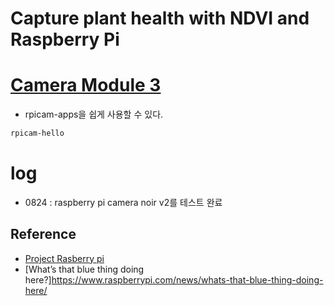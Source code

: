 # Capture plant health with NDVI and Raspberry Pi

# [Camera Module 3](https://www.raspberrypi.com/documentation/computers/camera_software.html#rpicam-hello) 
- rpicam-apps을 쉽게 사용할 수 있다. 
```bash
rpicam-hello
```

# log
- 0824 : raspberry pi camera noir v2를 테스트 완료


## Reference 
- [Project Rasberry pi](https://projects.raspberrypi.org/en/projects/astropi-ndvi/0) 
- [What’s that blue thing doing here?]https://www.raspberrypi.com/news/whats-that-blue-thing-doing-here/

